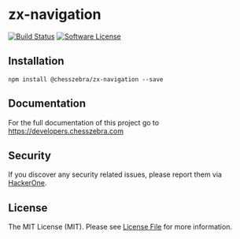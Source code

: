 # zx-navigation

[![Build Status][ico-travis]][link-travis]
[![Software License][ico-license]](LICENSE.md)

## Installation
```
npm install @chesszebra/zx-navigation --save
```

## Documentation

For the full documentation of this project go to https://developers.chesszebra.com

## Security

If you discover any security related issues, please report them via [HackerOne][link-hackerone].

## License

The MIT License (MIT). Please see [License File](LICENSE.md) for more information.

[ico-license]: https://img.shields.io/badge/license-MIT-brightgreen.svg?style=flat-square
[ico-travis]: https://img.shields.io/travis/chesszebra/zx-navigation/master.svg?style=flat-square

[link-travis]: https://travis-ci.org/chesszebra/zx-navigation
[link-hackerone]: https://hackerone.com/chesszebra
